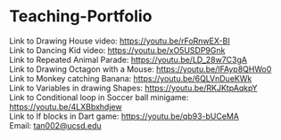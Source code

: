 # Teaching-Portfolio
Link to Drawing House video: https://youtu.be/rFoRnwEX-BI \
Link to Dancing Kid video: https://youtu.be/xO5USDP9Gnk \
Link to Repeated Animal Parade: https://youtu.be/LD_28w7C3gA \
Link to Drawing Octagon with a Mouse: https://youtu.be/IFAyp8QHWo0 \
Link to Monkey catching Banana: https://youtu.be/6QLVnDueKWk \
Link to Variables in drawing Shapes: https://youtu.be/RKJKtpAqkpY \
Link to Conditional loop in Soccer ball minigame: https://youtu.be/4LXBbxhdjew \
Link to If blocks in Dart game: https://youtu.be/qb93-bUCeMA \
Email: tan002@ucsd.edu
